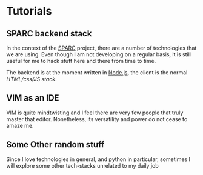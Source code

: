 # Tutorials

## SPARC backend stack
In the context of the [SPARC](http://beestar.eu) project, there are a number of technologies that we are using. Even though I am not developing on a regular basis, it is still useful for me to hack stuff here and there from time to time.

The backend is at the moment written in [Node.js](https://nodejs.org/), the client is the normal *HTML/css/JS stack*.

## VIM as an IDE
VIM is quite mindtwisting and I feel there are very few people that truly master that editor. Nonetheless, its versatility and power do not cease to amaze me.

## Some Other random stuff
Since I love technologies in general, and python in particular, sometimes I will explore some other tech-stacks unrelated to my daily job
